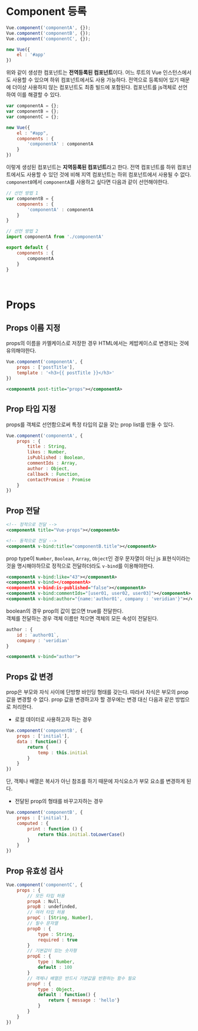 # Component 등록  

```js
Vue.component('componentA', {});
Vue.component('componentB', {});
Vue.component('componentC', {});

new Vue({
    el : '#app'
})
```

위와 같이 생성한 컴포넌트는 **전역등록된 컴포넌트**이다. 어느 루트의 Vue 인스턴스에서도 사용할 수 있으며 하위 컴포넌트에서도 사용 가능하다. 전역으로 등록되어 있기 때문에 더이상 사용하지 않는 컴포넌트도 최종 빌드에 포함된다. 컴포넌트를 js객체로 선언하여 이를 해결할 수 있다.   

```js
var componentA = {};
var componentB = {};
var componentC = {};

new Vue({
    el : "#app",
    components : {
        'componentA' : componentA
    }
})
``` 

이렇게 생성된 컴포넌트는 **지역등록된 컴포넌트**라고 한다. 전역 컴포넌트를 하위 컴포넌트에서도 사용할 수 있던 것에 비해 지역 컴포넌트는 하위 컴포넌트에서 사용될 수 없다. `componentB`에서 `componentA`를 사용하고 싶다면 다음과 같이 선언해야한다. 

```js
// 선언 방법 1
var componentB = {
    components : {
        'componentA' : componentA
    }
}

// 선언 방법 2
import componentA from './componentA'

export default {
    components : {
        componentA
    }
}
```

<br/>  

# Props

## Props 이름 지정

props의 이름을 카멜케이스로 저장한 경우 HTML에서는 케밥케이스로 변경되는 것에 유의해야한다. 

```js
Vue.component('componentA', {
    props : ['postTitle'],
    template : '<h3>{{ postTitle }}</h3>'
}) 
```
```xml
<componentA post-title="props"></componentA>
```

## Prop 타입 지정

props를 객체로 선언함으로써 특정 타입의 값을 갖는 prop list를 만들 수 있다. 

```js
Vue.component('componentA', {
    props : {
        title : String,
        likes : Number,
        isPublished : Boolean,
        commentIds : Array,
        author : Object,
        callback : Function,
        contactPromise : Promise
    }
})
```

## Prop 전달

```xml
<!-- 정적으로 전달 -->
<componentA title="Vue-props"></componentA>

<!-- 동적으로 전달 -->
<componentA v-bind:title="componentB.title"></componentA>
```
prop type이 `Number`, `Boolean`, `Array`, `Object`인 경우 문자열이 아닌 js 표현식이라는 것을 명시해야하므로 정적으로 전달하더라도 `v-bind`를 이용해야한다. 

```xml
<componentA v-bind:like="43"></componentA>
<componentA v-bind></componentA>
<componentA v-bind:is-published="false"></componentA>
<componentA v-bind:commentIds="[user01, user02, user03]"></componentA>
<componentA v-bind:author="{name:'author01', company : 'veridian'}"></componentA>
```
boolean의 경우 prop의 값이 없으면 true를 전달한다.   
객체를 전달하는 경우 객체 이름만 적으면 객체의 모든 속성이 전달된다. 

```js
author : {
    id : `author01`,
    company : 'veridian'
}
```
```xml
<componentA v-bind="author">
```

## Props 값 변경  
prop은 부모와 자식 사이에 단방향 바인딩 형태를 갖는다. 따라서 자식은 부모의 prop 값을 변경할 수 없다. prop 값을 변경하고자 할 경우에는 변경 대신 다음과 같은 방법으로 처리한다. 

* 로컬 데이터로 사용하고자 하는 경우 
```js
Vue.component('componentB', {
    props : ['initial'],
    data : function() {
        return {
            temp : this.initial
        }
    }
})
```
단, 객체나 배열은 복사가 아닌 참조를 하기 때문에 자식요소가 부모 요소를 변경하게 된다. 

* 전달된 prop의 형태를 바꾸고자하는 경우
```js
Vue.component('componentB', {
    props : ['initial'],
    computed : {
        print : function () {
            return this.initial.toLowerCase()
        }
    }
})
```

## Prop 유효성 검사

```js
Vue.component('componentC', { 
    props : {
        // 모든 타입 허용
        propA : Null,
        propB : undefinded,
        // 여러 타입 허용
        propC : [String, Number],
        // 필수 문자열 
        propD : {
            type : String,
            required : true
        }
        // 기본값이 있는 숫자형
        propE : { 
            type : Number,
            default : 100 
        }
        // 객체나 배열은 반드시 기본값을 반환하는 함수 필요
        propF : {
            type : Object,
            default : function() {
                return { message : 'hello'}
            }
        }
    }   
})
```